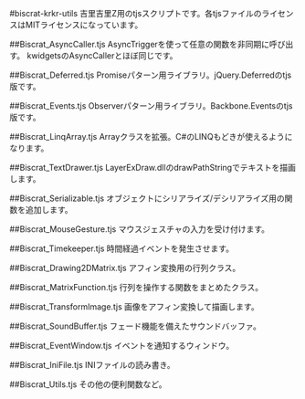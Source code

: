 #biscrat-krkr-utils
吉里吉里Z用のtjsスクリプトです。各tjsファイルのライセンスはMITライセンスになっています。

##Biscrat_AsyncCaller.tjs
AsyncTriggerを使って任意の関数を非同期に呼び出す。
kwidgetsのAsyncCallerとほぼ同じです。

##Biscrat_Deferred.tjs
Promiseパターン用ライブラリ。jQuery.Deferredのtjs版です。

##Biscrat_Events.tjs
Observerパターン用ライブラリ。Backbone.Eventsのtjs版です。

##Biscrat_LinqArray.tjs
Arrayクラスを拡張。C#のLINQもどきが使えるようになります。

##Biscrat_TextDrawer.tjs
LayerExDraw.dllのdrawPathStringでテキストを描画します。

##Biscrat_Serializable.tjs
オブジェクトにシリアライズ/デシリアライズ用の関数を追加します。

##Biscrat_MouseGesture.tjs
マウスジェスチャの入力を受け付けます。

##Biscrat_Timekeeper.tjs
時間経過イベントを発生させます。

##Biscrat_Drawing2DMatrix.tjs
アフィン変換用の行列クラス。

##Biscrat_MatrixFunction.tjs
行列を操作する関数をまとめたクラス。

##Biscrat_TransformImage.tjs
画像をアフィン変換して描画します。

##Biscrat_SoundBuffer.tjs
フェード機能を備えたサウンドバッファ。

##Biscrat_EventWindow.tjs
イベントを通知するウィンドウ。

##Biscrat_IniFile.tjs
INIファイルの読み書き。

##Biscrat_Utils.tjs
その他の便利関数など。
